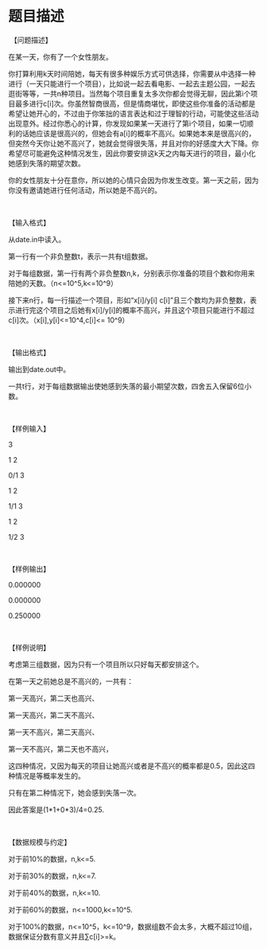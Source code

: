 # 题目描述


 【问题描述】<br/>
<p>
在某一天，你有了一个女性朋友。
</p>
<p>
你打算利用k天时间陪她，每天有很多种娱乐方式可供选择，你需要从中选择一种进行（一天只能进行一个项目），比如说一起去看电影、一起去主题公园，一起去逛街等等，一共n种项目。当然每个项目重复太多次你都会觉得无聊，因此第i个项目最多进行c[i]次。你虽然智商很高，但是情商堪忧，即使这些你准备的活动都是希望让她开心的，不过由于你笨拙的语言表达和过于理智的行动，可能使这些活动出现意外。经过你悉心的计算，你发现如果某一天进行了第i个项目，如果一切顺利的话她应该是很高兴的，但她会有a[i]的概率不高兴。如果她本来是很高兴的，但突然今天你让她不高兴了，她就会觉得很失落，并且对你的好感度大大下降。你希望尽可能避免这种情况发生，因此你要安排这k天之内每天进行的项目，最小化她感到失落的期望次数。
</p>
<p>
你的女性朋友十分在意你，所以她的心情只会因为你发生改变。第一天之前，因为你没有邀请她进行任何活动，所以她是不高兴的。
</p>
<p>
<br/>
</p>
<p>
【输入格式】
</p>
<p>
从date.in中读入。
</p>
<p>
第一行有一个非负整数t，表示一共有t组数据。
</p>
<p>
对于每组数据，第一行有两个非负整数n,k，分别表示你准备的项目个数和你用来陪她的天数。（n&lt;=10^5,k&lt;=10^9）
</p>
<p>
接下来n行，每一行描述一个项目，形如“x[i]/y[i] c[i]”且三个数均为非负整数，表示进行完这个项目之后她有x[i]/y[i]的概率不高兴，并且这个项目只能进行不超过c[i]次。（x[i],y[i]&lt;=10^4,c[i]&lt;= 10^9）
</p>
<p>
<br/>
</p>
<p>
【输出格式】
</p>
<p>
输出到date.out中。
</p>
<p>
一共t行，对于每组数据输出使她感到失落的最小期望次数，四舍五入保留6位小数。
</p>
<p>
<br/>
</p>
<p>
【样例输入】
</p>
<p>
3
</p>
<p>
1 2
</p>
<p>
0/1 3
</p>
<p>
1 2
</p>
<p>
1/1 3
</p>
<p>
1 2
</p>
<p>
1/2 3
</p>
<p>
<br/>
</p>
<p>
【样例输出】
</p>
<p>
0.000000
</p>
<p>
0.000000
</p>
<p>
0.250000
</p>
<p>
<br/>
</p>
<p>
【样例说明】
</p>
<p>
考虑第三组数据，因为只有一个项目所以只好每天都安排这个。
</p>
<p>
在第一天之前她总是不高兴的，一共有：
</p>
<p>
第一天高兴，第二天也高兴、
</p>
<p>
第一天高兴，第二天不高兴、
</p>
<p>
第一天不高兴，第二天高兴、
</p>
<p>
第一天不高兴，第二天也不高兴，
</p>
<p>
这四种情况，又因为每天的项目让她高兴或者是不高兴的概率都是0.5，因此这四种情况是等概率发生的。
</p>
<p>
只有在第二种情况下，她会感到失落一次。
</p>
<p>
因此答案是(1*1+0*3)/4=0.25.
</p>
<p>
<br/>
</p>
<p>
【数据规模与约定】
</p>
<p>
对于前10%的数据，n,k&lt;=5.
</p>
<p>
对于前30%的数据，n,k&lt;=7.
</p>
<p>
对于前40%的数据，n,k&lt;=10.
</p>
<p>
对于前60%的数据，n&lt;=1000,k&lt;=10^5.
</p>
<p>
对于100%的数据，n&lt;=10^5，k&lt;=10^9，数据组数不会太多，大概不超过10组，数据保证分数有意义并且∑c[i]&gt;=k。
</p>
